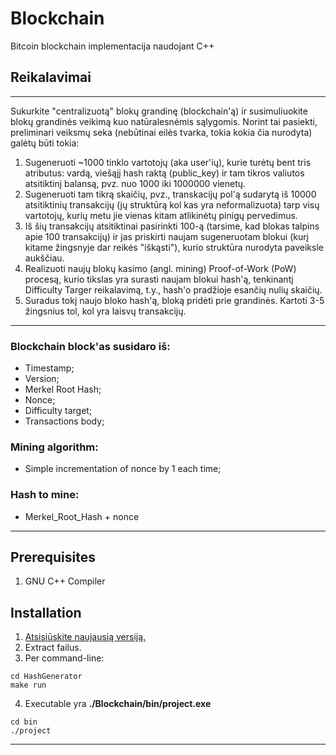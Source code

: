 # Blockchain
Bitcoin blockchain implementacija naudojant C++
## Reikalavimai
---
Sukurkite "centralizuotą" blokų grandinę (blockchain'ą) ir susimuliuokite blokų grandinės veikimą kuo natūralesnėmis sąlygomis. Norint tai pasiekti, preliminari veiksmų seka (nebūtinai eilės tvarka, tokia kokia čia nurodyta) galėtų būti tokia:

1. Sugeneruoti ~1000 tinklo vartotojų (aka user'ių), kurie turėtų bent tris atributus: vardą, viešąjį hash raktą (public_key) ir tam tikros valiutos atsitiktinį balansą, pvz. nuo 1000 iki 1000000 vienetų.
2. Sugeneruoti tam tikrą skaičių, pvz., transkacijų pol'ą sudarytą iš 10000 atsitiktinių transakcijų (jų struktūrą kol kas yra neformalizuota) tarp visų vartotojų, kurių metu jie vienas kitam atlikinėtų pinigų pervedimus.
3. Iš šių transakcijų atsitiktinai pasirinkti 100-ą (tarsime, kad blokas talpins apie 100 transakcijų) ir jas priskirti naujam sugeneruotam blokui (kurį kitame žingsnyje dar reikės "iškąsti"), kurio struktūra nurodyta paveiksle aukščiau.
4. Realizuoti naujų blokų kasimo (angl. mining) Proof-of-Work (PoW) procesą, kurio tikslas yra surasti naujam blokui hash'ą, tenkinantį Difficulty Targer reikalavimą, t.y., hash'o pradžioje esančių nulių skaičių.
5. Suradus tokį naujo bloko hash'ą, bloką pridėti prie grandinės. Kartoti 3-5 žingsnius tol, kol yra laisvų transakcijų.
---

 ### Blockchain block'as susidaro iš:
 * Timestamp;
 * Version;
 * Merkel Root Hash;
 * Nonce;
 * Difficulty target;
 * Transactions body;
 
 ### Mining algorithm:
 * Simple incrementation of nonce by 1 each time;
 
 
 ### Hash to mine:
 * Merkel_Root_Hash + nonce


---

## Prerequisites
1. GNU C++ Compiler

## Installation
1. [Atsisiūskite naujausią versiją.]()
2. Extract failus.
3. Per command-line:
```
cd HashGenerator
make run
```
4. Executable yra **./Blockchain/bin/project.exe**
```
cd bin
./project
```
---





